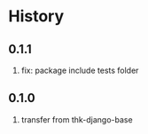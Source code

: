 # History

## 0.1.1

1. fix: package include tests folder

## 0.1.0

1. transfer from thk-django-base
